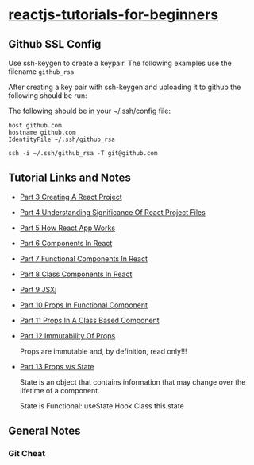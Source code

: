 # [reactjs-tutorials-for-beginners](https://github.com/evanschristophera/reactjs-tutorials-for-beginners)
## Github SSL Config
Use ssh-keygen to create a keypair.  The following examples use the filename ```github_rsa```

After creating a key pair with ssh-keygen and uploading it to github the following should be run:

The following should be in your ~/.ssh/config file:
```
host github.com
hostname github.com
IdentityFile ~/.ssh/github_rsa
```

```
ssh -i ~/.ssh/github_rsa -T git@github.com
```


## Tutorial Links and Notes

- [Part 3 Creating A React Project](https://youtu.be/3NjfGNuWOg8?list=PLSsAz5wf2lkK_ekd0J__44KG6QoXetZza)
- [Part 4 Understanding Significance Of React Project Files](https://youtu.be/MZfOqCx0s7s?list=PLSsAz5wf2lkK_ekd0J__44KG6QoXetZza)
- [Part 5 How React App Works](https://youtu.be/DYNBBqlwL_o?list=PLSsAz5wf2lkK_ekd0J__44KG6QoXetZza)
- [Part 6 Components In React](https://youtu.be/r57Jck10_-0?list=PLSsAz5wf2lkK_ekd0J__44KG6QoXetZza)
- [Part 7 Functional Components In React](https://youtu.be/tQa1ml4kwlg?list=PLSsAz5wf2lkK_ekd0J__44KG6QoXetZza)
- [Part 8 Class Components In React](https://youtu.be/owulDWGqJoM?list=PLSsAz5wf2lkK_ekd0J__44KG6QoXetZza)
- [Part 9 JSX](https://youtu.be/-6IJkmxfUug?list=PLSsAz5wf2lkK_ekd0J__44KG6QoXetZza)j
- [Part 10 Props In Functional Component](https://youtu.be/UPIBbxDDRHI?list=PLSsAz5wf2lkK_ekd0J__44KG6QoXetZza)
- [Part 11 Props In A Class Based Component](https://youtu.be/o3biU6YIhjI?list=PLSsAz5wf2lkK_ekd0J__44KG6QoXetZza)
- [Part 12 Immutability Of Props](https://youtu.be/uU5n0tbpG7Q?list=PLSsAz5wf2lkK_ekd0J__44KG6QoXetZza)

    Props are immutable and, by definition, read only!!!

- [Part 13 Props v/s State](https://youtu.be/opIzmB3PlsQ?list=PLSsAz5wf2lkK_ekd0J__44KG6QoXetZza)

    State is an object that contains information that may change over the lifetime of a component.

    State is Functional: useState Hook 
    Class this.state

    
## General Notes
### Git Cheat

